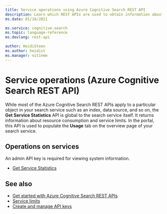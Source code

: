```yaml
---
title: Service operations using Azure Cognitive Search REST API
description: Learn which REST APIs are used to obtain information about your Azure Cognitive Search service.
ms.date: 01/18/2021

ms.service: cognitive-search
ms.topic: language-reference
ms.devlang: rest-api

author: HeidiSteen
ms.author: heidist
ms.manager: nitinme
---
```

# Service operations (Azure Cognitive Search REST API)

While most of the Azure Cognitive Search REST APIs apply to a particular object in your search service such as an index, data source, and so on, the **Get Service Statistics** API is global to the search service itself. It returns information about resource consumption and service limits. In the portal, this API is used to populate the **Usage** tab on the overview page of your search service.

## Operations on services

An admin API key is required for viewing system information.

- [Get Service Statistics](get-service-statistics.md)  

## See also

+ [Get started with Azure Cognitive Search REST APIs](/azure/search/search-get-started-rest)   
+ [Service limits](/azure/search/search-limits-quotas-capacity/)   
+ [Create and manage API keys](/azure/search/search-security-api-keys)  
